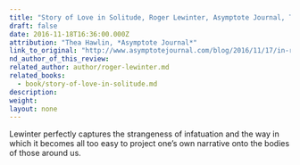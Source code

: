 ```yaml
---
title: "Story of Love in Solitude, Roger Lewinter, Asymptote Journal, Thea Hawlin"
draft: false
date: 2016-11-18T16:36:00.000Z
attribution: "Thea Hawlin, *Asymptote Journal*"
link_to_original: "http://www.asymptotejournal.com/blog/2016/11/17/in-review-two-new-books-mark-roger-lewinters-first-appearance-in-english/"
nd_author_of_this_review:
related_author: author/roger-lewinter.md
related_books:
  - book/story-of-love-in-solitude.md
description:
weight:
layout: none
---
```

Lewinter perfectly captures the strangeness of infatuation and the way in which it becomes all too easy to project one’s own narrative onto the bodies of those around us.

